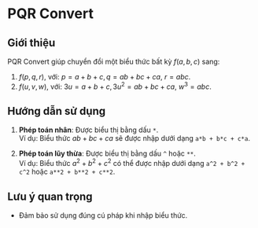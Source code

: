 # PQR Convert

## Giới thiệu
PQR Convert giúp chuyển đổi một biểu thức bất kỳ $f(a, b, c)$ sang:
1. $f(p, q, r),$ với: $p = a + b + c, \, q = ab + bc + ca, \ r = abc.$
2. $f(u, v, w),$ với: $3u = a + b + c, \, 3u^2 = ab + bc + ca, \ w^3 = abc.$

## Hướng dẫn sử dụng
1. **Phép toán nhân**: Được biểu thị bằng dấu `*`.  
   Ví dụ: Biểu thức $ab + bc + ca$ sẽ được nhập dưới dạng `a*b + b*c + c*a`.

2. **Phép toán lũy thừa**: Được biểu thị bằng dấu `^` hoặc `**`.  
   Ví dụ: Biểu thức $a^2 + b^2 + c^2$ có thể được nhập dưới dạng `a^2 + b^2 + c^2` hoặc `a**2 + b**2 + c**2`.

## Lưu ý quan trọng
- Đảm bảo sử dụng đúng cú pháp khi nhập biểu thức.


